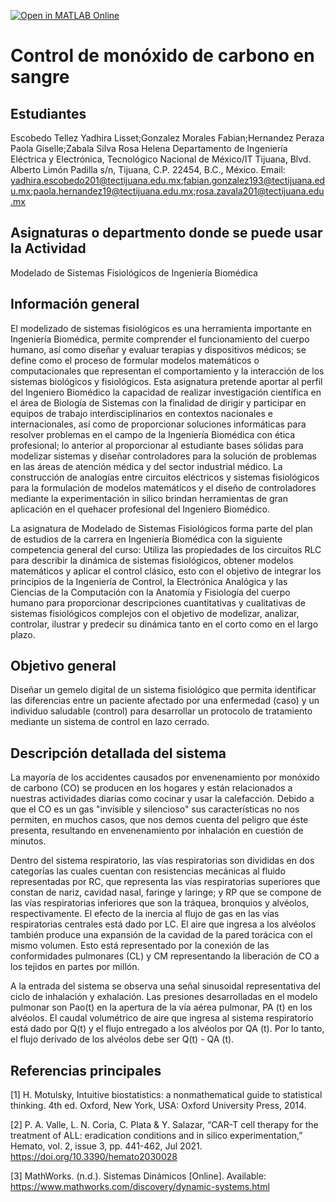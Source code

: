 [![Open in MATLAB Online](https://www.mathworks.com/images/responsive/global/open-in-matlab-online.svg)](https://matlab.mathworks.com/open/github/v1?repo=Yari201/Sistema-respiratorio-Control-de-monoxido-de-carbono-en-la-sangre)

# Control de monóxido de carbono en sangre

## Estudiantes
Escobedo Tellez Yadhira Lisset;Gonzalez Morales Fabian;Hernandez Peraza Paola Giselle;Zabala Silva Rosa Helena
Departamento de Ingeniería Eléctrica y Electrónica, Tecnológico Nacional de México/IT Tijuana, Blvd. Alberto Limón Padilla s/n, Tijuana, C.P. 22454, B.C., México. Email: yadhira.escobedo201@tectijuana.edu.mx;fabian.gonzalez193@tectijuana.edu.mx;paola.hernandez19@tectijuana.edu.mx;rosa.zavala201@tectijuana.edu.mx

## Asignaturas o departmento donde se puede usar la Actividad
Modelado de Sistemas Fisiológicos de Ingeniería Biomédica

## Información general
El modelizado de sistemas fisiológicos es una herramienta importante en Ingeniería Biomédica, permite comprender el funcionamiento del cuerpo humano, así como diseñar y evaluar terapias y dispositivos médicos; se define como el proceso de formular modelos matemáticos o computacionales que representan el comportamiento y la interacción de los sistemas biológicos y fisiológicos. Esta asignatura pretende aportar al perfil del Ingeniero Biomédico la capacidad de realizar investigación científica en el área de Biología de Sistemas con la finalidad de dirigir y participar en equipos de trabajo interdisciplinarios en contextos nacionales e internacionales, así como de proporcionar soluciones informáticas para resolver problemas en el campo de la Ingeniería Biomédica con ética profesional; lo anterior al proporcionar al estudiante bases sólidas para modelizar sistemas y diseñar controladores para la solución de problemas en las áreas de atención médica y del sector industrial médico. La construcción de analogías entre circuitos eléctricos y sistemas fisiológicos para la formulación de modelos matemáticos y el diseño de controladores mediante la experimentación in silico brindan herramientas de gran aplicación en el quehacer profesional del Ingeniero Biomédico.

La asignatura de Modelado de Sistemas Fisiológicos forma parte del plan de estudios de la carrera en Ingeniería Biomédica con la siguiente competencia general del curso: Utiliza las propiedades de los circuitos RLC para describir la dinámica de sistemas fisiológicos, obtener modelos matemáticos y aplicar el control clásico, esto con el objetivo de integrar los principios de la Ingeniería de Control, la Electrónica Analógica y las Ciencias de la Computación con la Anatomía y Fisiología del cuerpo humano para proporcionar descripciones cuantitativas y cualitativas de sistemas fisiológicos complejos con el objetivo de modelizar, analizar, controlar, ilustrar y predecir su dinámica tanto en el corto como en el largo plazo.

## Objetivo general
Diseñar un gemelo digital de un sistema fisiológico que permita identificar las diferencias entre un paciente afectado por una enfermedad (caso) y un individuo saludable (control) para desarrollar un protocolo de tratamiento mediante un sistema de control en lazo cerrado.

## Descripción detallada del sistema
La mayoría de los accidentes causados por envenenamiento por monóxido de carbono (CO) se producen en los hogares y están relacionados a nuestras actividades diarias como cocinar y usar la calefacción. Debido a que el CO es un gas "invisible y silencioso" sus características no nos permiten, en muchos casos, que nos demos cuenta del peligro que éste presenta, resultando en envenenamiento por inhalación en cuestión de minutos.

Dentro del sistema respiratorio, las vías respiratorias son divididas en dos categorías las cuales cuentan con resistencias mecánicas al fluido representadas por RC, que representa las vías respiratorias superiores que constan de nariz, cavidad nasal, faringe y laringe; y RP que se compone de las vías respiratorias inferiores que son la tráquea, bronquios y alvéolos, respectivamente. El efecto de la inercia al flujo de gas en las vías respiratorias centrales está dado por LC. El aire que ingresa a los alvéolos también produce una expansión de la cavidad de la pared torácica con el mismo volumen. Esto está representado por la conexión de las conformidades pulmonares (CL) y CM representando la liberación de CO a los tejidos en partes por millón. 

A la entrada del sistema se observa una señal sinusoidal representativa del ciclo de inhalación y exhalación. Las presiones desarrolladas en el modelo pulmonar son Pao(t) en la apertura de la vía aérea pulmonar, PA (t) en los alvéolos.  El caudal volumétrico de aire que ingresa al sistema respiratorio está dado por Q(t) y el flujo entregado a los alvéolos por QA (t). Por lo tanto, el flujo derivado de los alvéolos debe ser Q(t) - QA (t). 

## Referencias principales
[1] H. Motulsky, Intuitive biostatistics: a nonmathematical guide to statistical thinking. 4th ed. Oxford, New York, USA: Oxford University Press, 2014.

[2] P. A. Valle, L. N. Coria, C. Plata & Y. Salazar, “CAR-T cell therapy for the treatment of ALL: eradication conditions and in silico experimentation,” Hemato, vol. 2, issue 3, pp. 441-462, Jul 2021. https://doi.org/10.3390/hemato2030028 

[3] MathWorks. (n.d.). Sistemas Dinámicos [Online]. Available: https://www.mathworks.com/discovery/dynamic-systems.html

